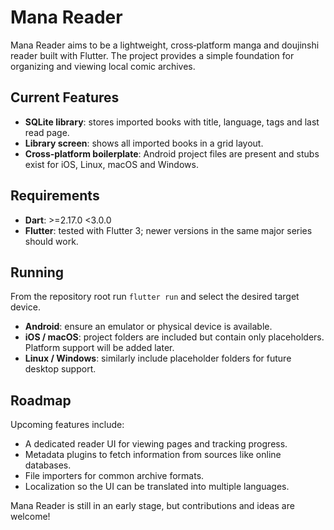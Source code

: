 # Mana Reader

Mana Reader aims to be a lightweight, cross‑platform manga and doujinshi reader built with Flutter. The project provides a simple foundation for organizing and viewing local comic archives.

## Current Features

- **SQLite library**: stores imported books with title, language, tags and last read page.
- **Library screen**: shows all imported books in a grid layout.
- **Cross‑platform boilerplate**: Android project files are present and stubs exist for iOS, Linux, macOS and Windows.

## Requirements

- **Dart**: >=2.17.0 <3.0.0
- **Flutter**: tested with Flutter 3; newer versions in the same major series should work.

## Running

From the repository root run `flutter run` and select the desired target device.

- **Android**: ensure an emulator or physical device is available.
- **iOS / macOS**: project folders are included but contain only placeholders. Platform support will be added later.
- **Linux / Windows**: similarly include placeholder folders for future desktop support.

## Roadmap

Upcoming features include:

- A dedicated reader UI for viewing pages and tracking progress.
- Metadata plugins to fetch information from sources like online databases.
- File importers for common archive formats.
- Localization so the UI can be translated into multiple languages.

Mana Reader is still in an early stage, but contributions and ideas are welcome!

